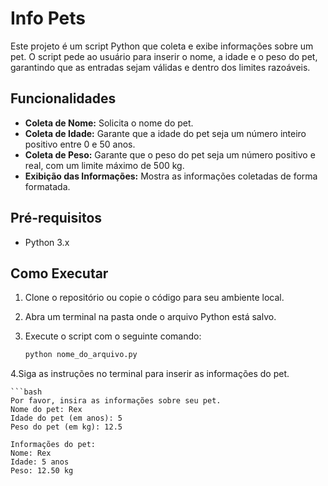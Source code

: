 # Info Pets

Este projeto é um script Python que coleta e exibe informações sobre um pet. O script pede ao usuário para inserir o nome, a idade e o peso do pet, garantindo que as entradas sejam válidas e dentro dos limites razoáveis.

## Funcionalidades

- **Coleta de Nome:** Solicita o nome do pet.
- **Coleta de Idade:** Garante que a idade do pet seja um número inteiro positivo entre 0 e 50 anos.
- **Coleta de Peso:** Garante que o peso do pet seja um número positivo e real, com um limite máximo de 500 kg.
- **Exibição das Informações:** Mostra as informações coletadas de forma formatada.

## Pré-requisitos

- Python 3.x

## Como Executar

1. Clone o repositório ou copie o código para seu ambiente local.
2. Abra um terminal na pasta onde o arquivo Python está salvo.
3. Execute o script com o seguinte comando:

   ```bash
   python nome_do_arquivo.py


4.Siga as instruções no terminal para inserir as informações do pet.

    ```bash
    Por favor, insira as informações sobre seu pet.
    Nome do pet: Rex
    Idade do pet (em anos): 5
    Peso do pet (em kg): 12.5

    Informações do pet:
    Nome: Rex
    Idade: 5 anos
    Peso: 12.50 kg


